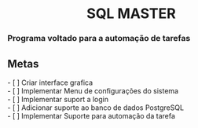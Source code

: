 <h1><center>SQL MASTER</center></h1>
<h3>Programa voltado para a automação de tarefas</h3>

<h2>Metas</h2>
- [  ] Criar interface grafica <br/>
- [  ] Implementar Menu de configurações do sistema <br/>
- [  ] Implementar suport a login <br/>
- [  ] Adicionar suporte ao banco de dados PostgreSQL <br/>
- [  ] Implementar Suporte para automação da tarefa <br/>
